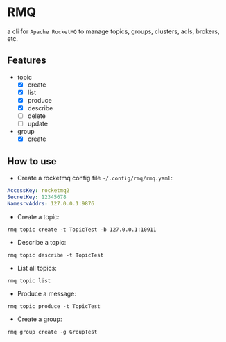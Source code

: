 # RMQ

a cli for `Apache RocketMQ` to manage topics, groups, clusters, acls, brokers, etc.


## Features

- topic
    - [x] create
    - [x] list
    - [x] produce
    - [x] describe
    - [ ] delete
    - [ ] update
- group
    - [x] create

## How to use

* Create a rocketmq config file `~/.config/rmq/rmq.yaml`:

```yaml
AccessKey: rocketmq2
SecretKey: 12345678
NamesrvAddrs: 127.0.0.1:9876
```

* Create a topic:

```shell
rmq topic create -t TopicTest -b 127.0.0.1:10911
```

* Describe a topic:

```shell
rmq topic describe -t TopicTest
```

* List all topics:

```shell
rmq topic list
```

* Produce a message:

```shell
rmq topic produce -t TopicTest
```

* Create a group:

```shell
rmq group create -g GroupTest
```
